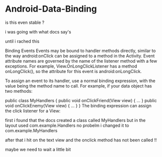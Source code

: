 # Android-Data-Binding

is this even stable ?

i was going with what docs say's

until i rached this

Binding Events
Events may be bound to handler methods directly, similar to the way android:onClick can be assigned to a method in the Activity. Event attribute names are governed by the name of the listener method with a few exceptions. For example, View.OnLongClickListener has a method onLongClick(), so the attribute for this event is android:onLongClick.

To assign an event to its handler, use a normal binding expression, with the value being the method name to call. For example, if your data object has two methods:

public class MyHandlers {
    public void onClickFriend(View view) { ... }
    public void onClickEnemy(View view) { ... }
}
The binding expression can assign the click listener for a View:

<?xml version="1.0" encoding="utf-8"?>
<layout xmlns:android="http://schemas.android.com/apk/res/android">
   <data>
       <variable name="handlers" type="com.example.Handlers"/>
       <variable name="user" type="com.example.User"/>
   </data>
   <LinearLayout
       android:orientation="vertical"
       android:layout_width="match_parent"
       android:layout_height="match_parent">
       <TextView android:layout_width="wrap_content"
           android:layout_height="wrap_content"
           android:text="@{user.firstName}"
           android:onClick="@{user.isFriend ? handlers.onClickFriend : handlers.onClickEnemy}"/>
       <TextView android:layout_width="wrap_content"
           android:layout_height="wrap_content"
           android:text="@{user.lastName}"
           android:onClick="@{user.isFriend ? handlers.onClickFriend : handlers.onClickEnemy}"/>
   </LinearLayout>
</layout>

first i found that the docs created a class called MyHandlers but in the layout used com.example.Handlers
no probelm i changed it to com.example.MyHandlers

after that i hit on the text view and the onclick method has not been called !!


maybe we need to wait a little bit
